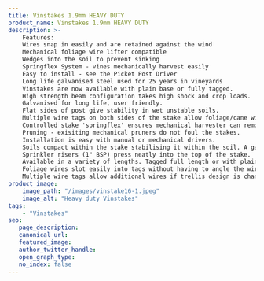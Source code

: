 ```yaml
---
title: Vinstakes 1.9mm HEAVY DUTY
product_name: Vinstakes 1.9mm HEAVY DUTY
description: >-
    Features:
    Wires snap in easily and are retained against the wind
    Mechanical foliage wire lifter compatible
    Wedges into the soil to prevent sinking
    Springflex System - vines mechanically harvest easily
    Easy to install - see the Picket Post Driver
    Long life galvanised steel used for 25 years in vineyards
    Vinstakes are now available with plain base or fully tagged.
    High strength beam configuration takes high shock and crop loads.
    Galvanised for long life, user friendly.
    Flat sides of post give stability in wet unstable soils.
    Multiple wire tags on both sides of the stake allow foliage/cane wires to be positioned from both sides of the vine.
    Controlled stake 'springflex' ensures mechanical harvester can remove crop with minimal beating. Vines suffer less damage, more whole berries are harvested and less leaf litter falls into the harvester catchers.
    Pruning - exisiting mechanical pruners do not foul the stakes.
    Installation is easy with manual or mechanical drivers.
    Soils compact within the stake stabilising it within the soil. A galvanised anti sink rod may be inserted through a lower set of tabs to rest on the top of the soil.
    Sprinkler risers (1" BSP) press neatly into the top of the stake.
    Available in a variety of lengths. Tagged full length or with plain base below drip line wire.
    Foliage wires slot easily into tags without having to angle the wire.
    Multiple wire tags allow additional wires if trellis design is changed
product_image:
    image_path: "/images/vinstake16-1.jpeg"
    image_alt: "Heavy duty Vinstakes"
tags:
    - "Vinstakes"
seo:
   page_description:
   canonical_url:
   featured_image:
   author_twitter_handle:
   open_graph_type:
   no_index: false
---
```

